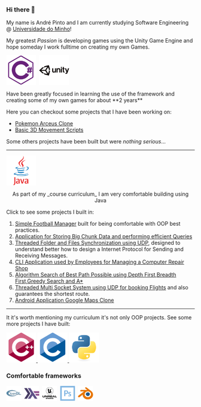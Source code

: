 ### Hi there 👋

My name is André Pinto and I am currently studying Software Engineering @ [Universidade do Minho](https://www.uminho.pt/EN)!

My greatest _Passion_ is developing games using the Unity Game Engine and hope someday I work fulltime on creating my own Games.

<div>
  
  <img align="center" src="https://github.com/devicons/devicon/blob/master/icons/csharp/csharp-line.svg " title="C#" alt="C#" width="80" height="80"/>&nbsp;
  <img align="center" src="https://github.com/devicons/devicon/blob/master/icons/unity/unity-original-wordmark.svg" title="Unity" alt="Unity" width="80" height="80"/>&nbsp;
</div>
Have been greatly focused in learning the use of the framework and creating some of my own games for about **2 years**

Here you can checkout some projects that I have been working on:

* [Pokemon Arceus Clone](https://github.com/andrepinto42/Pokemon3)
* [Basic 3D Movement Scripts](https://github.com/andrepinto42/Unity3D-MovementMechanic)

Some others projects have been built but were _nothing serious_...

------------
<div>
  
  <img align="center" src="https://github.com/devicons/devicon/blob/master/icons/java/java-original-wordmark.svg" title="Java" alt="Java" width="80" height="80"/>&nbsp;
  <center>
    As part of my _course curriculum_ I am very comfortable building using Java
  </center>
</div>



Click to see some projects I built in:

1. [Simple Football Manager](https://github.com/andrepinto42/Football-Manager) built for being comfortable with OOP best practices.
2. [Application for Storing Big Chunk Data and performing efficient Queries](https://github.com/andrepinto42/LI3)
3. [Threaded Folder and Files Synchronization using UDP](https://github.com/andrepinto42/Comunicoes-Computador), designed to understand better how to design a Internet Protocol for Sending and Receiving Messages.
4. [CLI Application used by Employees for Managing a Computer Repair Shop](https://github.com/andrepinto42/DSS)
5. [Algorithm Search of Best Path Possible using Depth First,Breadth First,Greedy Search and A*](https://github.com/andrepinto42/IA)
6. [Threaded Multi Socket System using UDP for booking Flights](https://github.com/andrepinto42/Sistemas-Distribuidos) and also guarantees the shortest route.
7. [Android Application Google Maps Clone](https://github.com/andrepinto42/Go---Eat)

<!--- Not worth to meantioning some cluster

-----------------------------
[![GitHub Streak](https://github-readme-streak-stats.herokuapp.com?user=andrepinto42&theme=dark&date_format=j%20M%5B%20Y%5D)](https://git.io/streak-stats)

[![Top Langs](https://github-readme-stats.vercel.app/api/top-langs/?username=andrepinto42&layout=compact&theme=vision-friendly-dark)](https://github.com/anuraghazra/github-readme-stats)
--->


--------------

It it's worth mentioning my curriculum it's not only OOP projects. See some more projects I have built:

<div>
  <a href="https://github.com/andrepinto42/Computacao-Grafica">
    <img src="https://github.com/devicons/devicon/blob/master/icons/cplusplus/cplusplus-original.svg" width="80" height="80">
  </a>
  
  <a href="https://github.com/andrepinto42/SO-Projeto">
    <img src="https://github.com/devicons/devicon/blob/master/icons/c/c-original.svg" width="80" height="80">
  </a>
  
  <a href="https://github.com/andrepinto42/Processamento-de-Linguagens">
    <img src="https://github.com/devicons/devicon/blob/master/icons/python/python-original.svg" width="80" height="80">
  </a>
</div>

### Comfortable frameworks
<div>  
  <img src="https://github.com/devicons/devicon/blob/master/icons/opengl/opengl-original.svg" title="OpenGL" alt="OpenGl" width="40" height="40"/>&nbsp;
  <img src="https://github.com/devicons/devicon/blob/master/icons/haskell/haskell-original.svg" title="Haskell" alt="Haskell" width="40" height="40"/>&nbsp;
  <img src="https://github.com/devicons/devicon/blob/master/icons/unrealengine/unrealengine-original-wordmark.svg" title="Unreal" alt="Unreal" width="40" height="40"/>&nbsp;
  <img src="https://github.com/devicons/devicon/blob/master/icons/photoshop/photoshop-line.svg" title="Photoshop" alt="Photoshop" width="40" height="40"/>&nbsp;
  <img src="https://github.com/devicons/devicon/blob/master/icons/blender/blender-original.svg" title="Blender" alt="Blender" width="40" height="40"/>&nbsp;  
</div>

